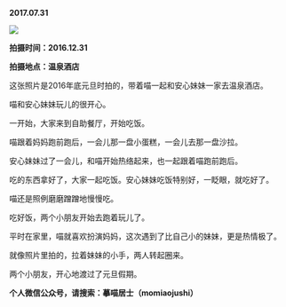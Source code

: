 
          
**2017.07.31**

![](https://pic3.zhimg.com/v2-9e40755dd83a65dbc978df9ff3e6dd72.jpg)


**拍摄时间：2016.12.31**

**拍摄地点：温泉酒店**

这张照片是2016年底元旦时拍的，带着喵一起和安心妹妹一家去温泉酒店。

喵和安心妹妹玩儿的很开心。

一开始，大家来到自助餐厅，开始吃饭。

喵跟着妈妈跑前跑后，一会儿那一盘小蛋糕，一会儿去那一盘沙拉。

安心妹妹过了一会儿，和喵开始热络起来，也一起跟着喵跑前跑后。

吃的东西拿好了，大家一起吃饭。安心妹妹吃饭特别好，一眨眼，就吃好了。

喵还是照例磨磨蹭蹭地慢慢吃。

吃好饭，两个小朋友开始去跑着玩儿了。

平时在家里，喵就喜欢扮演妈妈，这次遇到了比自己小的妹妹，更是热情极了。

就像照片里拍的，拉着妹妹的小手，两人转起圈来。

两个小朋友，开心地渡过了元旦假期。


**个人微信公众号，请搜索：摹喵居士（momiaojushi）**

        